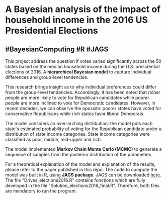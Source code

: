 # A Bayesian analysis of the impact of household income in the 2016 US Presidential Elections
## #BayesianComputing #R #JAGS 

This project address the question if votes varied significantly across the 50 states based on the median household income 
during the U.S. presidential elections of 2016. A **hierarchical Bayesian model** to capture individual differences and group-level tendencies. 

This research brings insight as to why individual preferences could differ from the group-level tendencies. 
Accordingly, it has been noted that richer people are more likely to vote for Republican candidates while poorer people are more inclined to vote for Democratic candidates. 
However, in recent decades, we can observe the opossite: poorer states have voted for conservative Republicans while rich states favor liberal Democrats. 

The model considers an over-arching distribution: the model puts each state's estimated probability of voting for the Republican candidate 
under a distribution of state income categories. State income categories were classified as poor, middle, mid-upper and rich. 

The model implemented **Markov Chain Monte Carlo (MCMC)** to generate a sequence of samples from the posterior distribution of the parameters. 

For a theoretical explanation of the model and explanation of the results, please refer to the paper published in this repo. 
The code to compute the model was built in R, using **JAGS package**. JAGS can be downloaded [here](https://sourceforge.net/projects/mcmc-jags/files/JAGS/4.x/Mac%20OS%20X/JAGS-4.3.0.dmg/download).
The file "Drives_elections2016.R" contains functions which are fully developed in the file "Solution_elections2016_final.R". Therefore, both files are mandatory to run the program.
